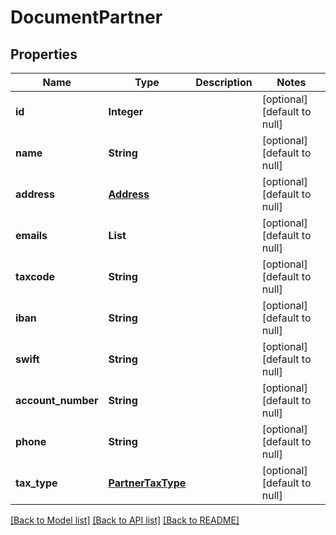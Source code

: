 # DocumentPartner
## Properties

| Name | Type | Description | Notes |
|------------ | ------------- | ------------- | -------------|
| **id** | **Integer** |  | [optional] [default to null] |
| **name** | **String** |  | [optional] [default to null] |
| **address** | [**Address**](Address.md) |  | [optional] [default to null] |
| **emails** | **List** |  | [optional] [default to null] |
| **taxcode** | **String** |  | [optional] [default to null] |
| **iban** | **String** |  | [optional] [default to null] |
| **swift** | **String** |  | [optional] [default to null] |
| **account\_number** | **String** |  | [optional] [default to null] |
| **phone** | **String** |  | [optional] [default to null] |
| **tax\_type** | [**PartnerTaxType**](PartnerTaxType.md) |  | [optional] [default to null] |

[[Back to Model list]](../README.md#documentation-for-models) [[Back to API list]](../README.md#documentation-for-api-endpoints) [[Back to README]](../README.md)

